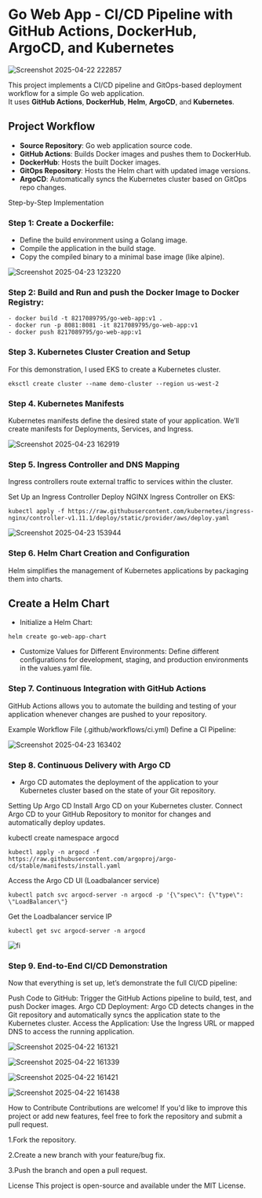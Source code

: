 # Go Web App - CI/CD Pipeline with GitHub Actions, DockerHub, ArgoCD, and Kubernetes

![Screenshot 2025-04-22 222857](https://github.com/user-attachments/assets/c3364828-5fa3-4252-9014-1a022219d0ab)

This project implements a CI/CD pipeline and GitOps-based deployment workflow for a simple Go web application.  
It uses **GitHub Actions**, **DockerHub**, **Helm**, **ArgoCD**, and **Kubernetes**.

## Project Workflow

- **Source Repository**: Go web application source code.
- **GitHub Actions**: Builds Docker images and pushes them to DockerHub.
- **DockerHub**: Hosts the built Docker images.
- **GitOps Repository**: Hosts the Helm chart with updated image versions.
- **ArgoCD**: Automatically syncs the Kubernetes cluster based on GitOps repo changes.

Step-by-Step Implementation

### Step 1: Create a Dockerfile:

- Define the build environment using a Golang image.
- Compile the application in the build stage.
- Copy the compiled binary to a minimal base image (like alpine).

![Screenshot 2025-04-23 123220](https://github.com/user-attachments/assets/4248c596-fe19-4749-befb-cc742705539d)

### Step 2: Build and Run and push the Docker Image to Docker Registry:
```
- docker build -t 8217089795/go-web-app:v1 .
- docker run -p 8081:8081 -it 8217089795/go-web-app:v1
- docker push 8217089795/go-web-app:v1
```
### Step 3. Kubernetes Cluster Creation and Setup

For this demonstration, I used EKS to create a Kubernetes cluster.
```
eksctl create cluster --name demo-cluster --region us-west-2
```
### Step 4.  Kubernetes Manifests

Kubernetes manifests define the desired state of your application. We’ll create manifests for Deployments, Services, and Ingress.

![Screenshot 2025-04-23 162919](https://github.com/user-attachments/assets/fdbc6748-e1b3-4221-b165-65229e93971e)

### Step 5. Ingress Controller and DNS Mapping
Ingress controllers route external traffic to services within the cluster.

Set Up an Ingress Controller
Deploy NGINX Ingress Controller on EKS:
```
kubectl apply -f https://raw.githubusercontent.com/kubernetes/ingress-nginx/controller-v1.11.1/deploy/static/provider/aws/deploy.yaml
```


![Screenshot 2025-04-23 153944](https://github.com/user-attachments/assets/772ee407-0974-45e5-ac33-ea8c41cc8a03)


### Step 6. Helm Chart Creation and Configuration
Helm simplifies the management of Kubernetes applications by packaging them into charts.


## Create a Helm Chart
  - Initialize a Helm Chart:
```
helm create go-web-app-chart
```
  - Customize Values for Different Environments:
Define different configurations for development, staging, and production environments in the values.yaml file.


### Step 7. Continuous Integration with GitHub Actions
GitHub Actions allows you to automate the building and testing of your application whenever changes are pushed to your repository.

Example Workflow File (.github/workflows/ci.yml)
Define a CI Pipeline:


![Screenshot 2025-04-23 163402](https://github.com/user-attachments/assets/75337ff1-51eb-4523-9b76-f71419e0b34b)




### Step 8. Continuous Delivery with Argo CD
- Argo CD automates the deployment of the application to your Kubernetes cluster based on the state of your Git repository.


Setting Up Argo CD
Install Argo CD on your Kubernetes cluster.
Connect Argo CD to your GitHub Repository to monitor for changes and automatically deploy updates.

kubectl create namespace argocd
```
kubectl apply -n argocd -f https://raw.githubusercontent.com/argoproj/argo-cd/stable/manifests/install.yaml
````
Access the Argo CD UI (Loadbalancer service)
```
kubectl patch svc argocd-server -n argocd -p '{\"spec\": {\"type\": \"LoadBalancer\"}
```
Get the Loadbalancer service IP
```
kubectl get svc argocd-server -n argocd
````
![fi](https://github.com/user-attachments/assets/c2c218a1-66c5-4030-8638-edb2a1ad8b87)




### Step 9. End-to-End CI/CD Demonstration
Now that everything is set up, let’s demonstrate the full CI/CD pipeline:

Push Code to GitHub: Trigger the GitHub Actions pipeline to build, test, and push Docker images.
Argo CD Deployment: Argo CD detects changes in the Git repository and automatically syncs the application state to the Kubernetes cluster.
Access the Application: Use the Ingress URL or mapped DNS to access the running application.

![Screenshot 2025-04-22 161321](https://github.com/user-attachments/assets/0b8a3709-5bd4-46e4-8260-a9bafe4efa5e)

![Screenshot 2025-04-22 161339](https://github.com/user-attachments/assets/653a0f8d-625a-458f-a409-59c7721ce7fc)

![Screenshot 2025-04-22 161421](https://github.com/user-attachments/assets/a932482c-79b0-499a-9aeb-9fcb81e8339c)

![Screenshot 2025-04-22 161438](https://github.com/user-attachments/assets/18b6f343-f3b6-4a03-8ca6-eb3027af001c)

How to Contribute Contributions are welcome! If you'd like to improve this project or add new features, feel free to fork the repository and submit a pull request.

1.Fork the repository.

2.Create a new branch with your feature/bug fix.

3.Push the branch and open a pull request.

License This project is open-source and available under the MIT License.

















